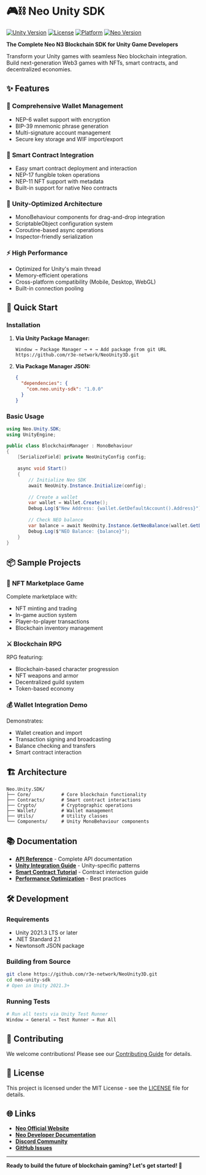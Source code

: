 # 🎮⛓️ Neo Unity SDK

[![Unity Version](https://img.shields.io/badge/Unity-2021.3%2B-blue.svg)](https://unity3d.com/get-unity/download)
[![License](https://img.shields.io/badge/License-MIT-green.svg)](LICENSE)
[![Platform](https://img.shields.io/badge/Platform-Cross--Platform-orange.svg)](https://docs.unity3d.com/Manual/system-requirements.html)
[![Neo Version](https://img.shields.io/badge/Neo-N3-brightgreen.svg)](https://neo.org)

**The Complete Neo N3 Blockchain SDK for Unity Game Developers**

Transform your Unity games with seamless Neo blockchain integration. Build next-generation Web3 games with NFTs, smart contracts, and decentralized economies.

## ✨ Features

### 🔐 **Comprehensive Wallet Management**
- NEP-6 wallet support with encryption
- BIP-39 mnemonic phrase generation
- Multi-signature account management
- Secure key storage and WIF import/export

### 📄 **Smart Contract Integration** 
- Easy smart contract deployment and interaction
- NEP-17 fungible token operations
- NEP-11 NFT support with metadata
- Built-in support for native Neo contracts

### 🎯 **Unity-Optimized Architecture**
- MonoBehaviour components for drag-and-drop integration
- ScriptableObject configuration system
- Coroutine-based async operations
- Inspector-friendly serialization

### ⚡ **High Performance**
- Optimized for Unity's main thread
- Memory-efficient operations
- Cross-platform compatibility (Mobile, Desktop, WebGL)
- Built-in connection pooling

## 🚀 Quick Start

### Installation

1. **Via Unity Package Manager:**
   ```
   Window → Package Manager → + → Add package from git URL
   https://github.com/r3e-network/NeoUnity3D.git
   ```

2. **Via Package Manager JSON:**
   ```json
   {
     "dependencies": {
       "com.neo.unity-sdk": "1.0.0"
     }
   }
   ```

### Basic Usage

```csharp
using Neo.Unity.SDK;
using UnityEngine;

public class BlockchainManager : MonoBehaviour
{
    [SerializeField] private NeoUnityConfig config;
    
    async void Start()
    {
        // Initialize Neo SDK
        await NeoUnity.Instance.Initialize(config);
        
        // Create a wallet
        var wallet = Wallet.Create();
        Debug.Log($"New Address: {wallet.GetDefaultAccount().Address}");
        
        // Check NEO balance
        var balance = await NeoUnity.Instance.GetNeoBalance(wallet.GetDefaultAccount().Address);
        Debug.Log($"NEO Balance: {balance}");
    }
}
```

## 📦 Sample Projects

### 🏪 **NFT Marketplace Game**
Complete marketplace with:
- NFT minting and trading
- In-game auction system  
- Player-to-player transactions
- Blockchain inventory management

### ⚔️ **Blockchain RPG**
RPG featuring:
- Blockchain-based character progression
- NFT weapons and armor
- Decentralized guild system
- Token-based economy

### 💰 **Wallet Integration Demo**
Demonstrates:
- Wallet creation and import
- Transaction signing and broadcasting
- Balance checking and transfers
- Smart contract interaction

## 🏗️ Architecture

```
Neo.Unity.SDK/
├── Core/           # Core blockchain functionality
├── Contracts/      # Smart contract interactions
├── Crypto/         # Cryptographic operations
├── Wallet/         # Wallet management
├── Utils/          # Utility classes
└── Components/     # Unity MonoBehaviour components
```

## 📚 Documentation

- **[API Reference](Documentation~/api-reference.md)** - Complete API documentation
- **[Unity Integration Guide](Documentation~/unity-integration.md)** - Unity-specific patterns
- **[Smart Contract Tutorial](Documentation~/smart-contracts.md)** - Contract interaction guide
- **[Performance Optimization](Documentation~/performance.md)** - Best practices

## 🛠️ Development

### Requirements
- Unity 2021.3 LTS or later
- .NET Standard 2.1
- Newtonsoft JSON package

### Building from Source
```bash
git clone https://github.com/r3e-network/NeoUnity3D.git
cd neo-unity-sdk
# Open in Unity 2021.3+
```

### Running Tests
```bash
# Run all tests via Unity Test Runner
Window → General → Test Runner → Run All
```

## 🤝 Contributing

We welcome contributions! Please see our [Contributing Guide](CONTRIBUTING.md) for details.

## 📄 License

This project is licensed under the MIT License - see the [LICENSE](LICENSE) file for details.

## 🌐 Links

- **[Neo Official Website](https://neo.org)**
- **[Neo Developer Documentation](https://docs.neo.org)**
- **[Discord Community](https://discord.gg/neo)**
- **[GitHub Issues](https://github.com/r3e-network/NeoUnity3D/issues)**

---

**Ready to build the future of blockchain gaming? Let's get started! 🚀**